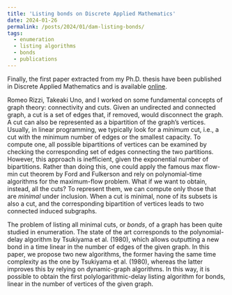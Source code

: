 ```yaml
---
title: 'Listing bonds on Discrete Applied Mathematics'
date: 2024-01-26
permalink: /posts/2024/01/dam-listing-bonds/
tags:
  - enumeration
  - listing algorithms
  - bonds
  - publications
---
```


Finally, the first paper extracted from my Ph.D. thesis have been published in Discrete Applied Mathematics and is available [online](https://doi.org/10.1016/j.dam.2024.01.004).

Romeo Rizzi, Takeaki Uno, and I worked on some fundamental concepts of graph theory: connectivity and cuts. Given an undirected and connected graph, a cut is a set of edges that, if removed, would disconnect the graph. A cut can also be represented as a bipartition of the graph’s vertices. Usually, in linear programming, we typically look for a *minimum* cut, i.e., a cut with the minimum number of edges or the smallest capacity. To compute one, all possible bipartitions of vertices can be examined by checking the corresponding set of edges connecting the two partitions. However, this approach is inefficient, given the exponential number of bipartitions. Rather than doing this, one could apply the famous max flow-min cut theorem by Ford and Fulkerson and rely on polynomial-time algorithms for the maximum-flow problem. What if we want to obtain, instead, all the cuts? To represent them, we can compute only those that are *minimal* under inclusion. When a cut is minimal, none of its subsets is also a cut, and the corresponding bipartition of vertices leads to two connected induced subgraphs.

The problem of listing all minimal cuts, or *bonds*, of a graph has been quite studied in enumeration. The state of the art corresponds to the polynomial-delay algorithm by Tsukiyama et al. (1980), which allows outputting a new bond in a time linear in the number of edges of the given graph. In this paper, we propose two new algorithms, the former having the same time complexity as the one by Tsukiyama et al. (1980), whereas the latter improves this by relying on dynamic-graph algorithms. In this way, it is possible to obtain the first polylogarithmic-delay listing algorithm for bonds, linear in the number of vertices of the given graph.

